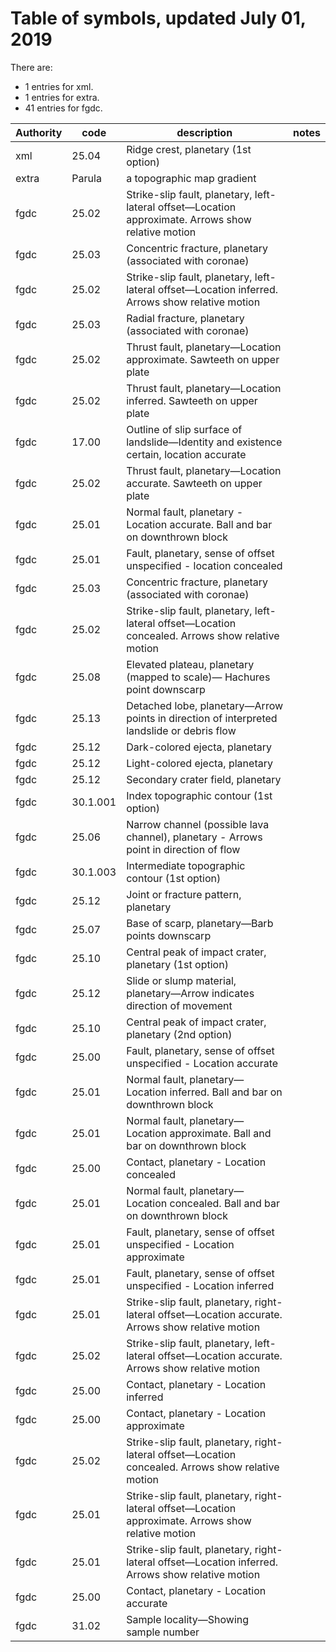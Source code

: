 # Table of symbols, updated July 01, 2019
There are:
 * 1 entries for xml.
 * 1 entries for extra.
 * 41 entries for fgdc.

|Authority|  code  |                                             description                                             |notes|
|---------|--------|-----------------------------------------------------------------------------------------------------|-----|
|xml      |   25.04| Ridge crest, planetary (1st option)                                                                 |     |
|extra    |Parula  | a topographic map gradient                                                                          |     |
|fgdc     |   25.02| Strike-slip fault, planetary, left-lateral offset—Location approximate. Arrows show relative motion |     |
|fgdc     |   25.03| Concentric fracture, planetary (associated with coronae)                                            |     |
|fgdc     |   25.02| Strike-slip fault, planetary, left-lateral offset—Location inferred. Arrows show relative motion    |     |
|fgdc     |   25.03| Radial fracture, planetary (associated with coronae)                                                |     |
|fgdc     |   25.02| Thrust fault, planetary—Location approximate. Sawteeth on upper plate                               |     |
|fgdc     |   25.02| Thrust fault, planetary—Location inferred. Sawteeth on upper plate                                  |     |
|fgdc     |   17.00| Outline of slip surface of landslide—Identity and existence certain, location accurate              |     |
|fgdc     |   25.02| Thrust fault, planetary—Location accurate. Sawteeth on upper plate                                  |     |
|fgdc     |   25.01| Normal fault, planetary - Location accurate. Ball and bar on downthrown block                       |     |
|fgdc     |   25.01| Fault, planetary, sense of offset unspecified - location concealed                                  |     |
|fgdc     |   25.03| Concentric fracture, planetary (associated with coronae)                                            |     |
|fgdc     |   25.02| Strike-slip fault, planetary, left-lateral offset—Location concealed. Arrows show relative motion   |     |
|fgdc     |   25.08| Elevated plateau, planetary (mapped to scale)— Hachures point downscarp                             |     |
|fgdc     |   25.13|  Detached lobe, planetary—Arrow points in direction of interpreted landslide or debris flow         |     |
|fgdc     |   25.12| Dark-colored ejecta, planetary                                                                      |     |
|fgdc     |   25.12| Light-colored ejecta, planetary                                                                     |     |
|fgdc     |   25.12| Secondary crater field, planetary                                                                   |     |
|fgdc     |30.1.001| Index topographic contour (1st option)                                                              |     |
|fgdc     |   25.06| Narrow channel (possible lava channel), planetary - Arrows point in direction of flow               |     |
|fgdc     |30.1.003| Intermediate topographic contour (1st option)                                                       |     |
|fgdc     |   25.12| Joint or fracture pattern, planetary                                                                |     |
|fgdc     |   25.07| Base of scarp, planetary—Barb points downscarp                                                      |     |
|fgdc     |   25.10| Central peak of impact crater, planetary (1st option)                                               |     |
|fgdc     |   25.12| Slide or slump material, planetary—Arrow indicates direction of movement                            |     |
|fgdc     |   25.10| Central peak of impact crater, planetary (2nd option)                                               |     |
|fgdc     |   25.00| Fault, planetary, sense of offset unspecified - Location accurate                                   |     |
|fgdc     |   25.01| Normal fault, planetary—Location inferred. Ball and bar on downthrown block                         |     |
|fgdc     |   25.01| Normal fault, planetary—Location approximate. Ball and bar on downthrown block                      |     |
|fgdc     |   25.00| Contact, planetary - Location concealed                                                             |     |
|fgdc     |   25.01| Normal fault, planetary—Location concealed. Ball and bar on downthrown block                        |     |
|fgdc     |   25.01| Fault, planetary, sense of offset unspecified - Location approximate                                |     |
|fgdc     |   25.01| Fault, planetary, sense of offset unspecified - Location inferred                                   |     |
|fgdc     |   25.01| Strike-slip fault, planetary, right-lateral offset—Location accurate. Arrows show relative motion   |     |
|fgdc     |   25.02| Strike-slip fault, planetary, left-lateral offset—Location accurate. Arrows show relative motion    |     |
|fgdc     |   25.00| Contact, planetary - Location inferred                                                              |     |
|fgdc     |   25.00| Contact, planetary - Location approximate                                                           |     |
|fgdc     |   25.02| Strike-slip fault, planetary, right-lateral offset—Location concealed. Arrows show relative motion  |     |
|fgdc     |   25.01| Strike-slip fault, planetary, right-lateral offset—Location approximate. Arrows show relative motion|     |
|fgdc     |   25.01| Strike-slip fault, planetary, right-lateral offset—Location inferred. Arrows show relative motion   |     |
|fgdc     |   25.00| Contact, planetary - Location accurate                                                              |     |
|fgdc     |   31.02| Sample locality—Showing sample number                                                               |     |
